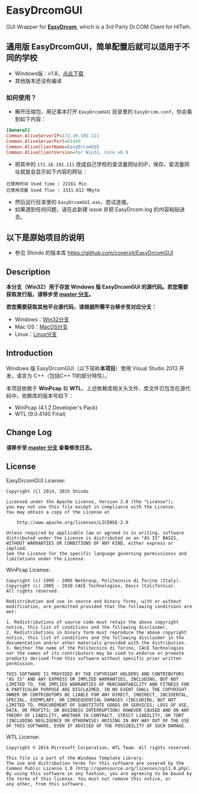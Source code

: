 # EasyDrcomGUI
GUI Wrapper for **[EasyDrcom](https://github.com/coverxit/EasyDrcom)**, which is a 3rd Party Dr.COM Client for HITwh.

## 通用版 EasyDrcomGUI，简单配置后就可以适用于不同的学校
* Windows版：v1.8，[点此下载](https://raw.githubusercontent.com/SwimmingTiger/EasyDrcomGUI/Win32/%E4%B8%8B%E8%BD%BD/EasyDrcomGUI-common-v1.8.zip)
* 其他版本还没有编译

### 如何使用？
* 解开压缩包，用记事本打开 `EasyDrcomGUI` 目录里的 `EasyDrcom.conf`，你会看到如下内容：
```ini
[General]
Common.AliveServerIP=172.16.192.111
Common.AliveServerPort=61440
Common.AliveClientName=EasyDrcomGUI
Common.AliveClientVersion=for Win32, Core v0.9
```
* 把其中的 `172.16.192.111` 改成自己学校的查流量网址的IP，保存。查流量网址就是会显示如下内容的网址：
```text
已使用时间 Used time : 22161 Min
已使用流量 Used flux : 3311.612 MByte
```
* 然后运行目录里的 `EasyDrcomGUI.exe`，尝试连接。
* 如果遇到任何问题，请在此新建 issue 并把 EasyDrcom.log 的内容粘贴进去。

## 以下是原始项目的说明
* 参见 Shindo 的版本库 https://github.com/coverxit/EasyDrcomGUI

## Description
**本分支（Win32）用于存放 Windows 版 EasyDrcomGUI 的源代码。若您需要获取发行版，请移步至 [master 分支](https://github.com/coverxit/EasyDrcomGUI)。**

**若您需要获取其他平台源代码，请根据所需平台移步至对应分支：**

* Windows：[Win32分支](https://github.com/coverxit/EasyDrcomGUI/tree/Win32)
* Mac OS：[MacOS分支](https://github.com/coverxit/EasyDrcomGUI/tree/MacOS)
* Linux：[Linux分支](https://github.com/coverxit/EasyDrcomGUI/tree/Linux)

## Introduction
Windows 版 EasyDrcomGUI（以下简称**本项目**）使用 Visual Studio 2013 开发，语言为 C++（包括C++ 11的部分特性）。

本项目依赖于 **WinPcap** 和 **WTL**，上述依赖库相关头文件、库文件已包含在源代码中，依赖库的版本号如下：

* WinPcap (4.1.2 Developer's Pack)
* WTL (9.0.4140 Final)

## Change Log
**请移步至 [master 分支](https://github.com/coverxit/EasyDrcomGUI) 查看修改日志。**

## License
EasyDrcomGUI License:

	Copyright (C) 2014, 2015 Shindo 
	
	Licensed under the Apache License, Version 2.0 (the "License");
	you may not use this file except in compliance with the License.
	You may obtain a copy of the License at
	
		http://www.apache.org/licenses/LICENSE-2.0
	
	Unless required by applicable law or agreed to in writing, software
	distributed under the License is distributed on an "AS IS" BASIS,
	WITHOUT WARRANTIES OR CONDITIONS OF ANY KIND, either express or implied.
	See the License for the specific language governing permissionss and
	limitations under the License.

WinPcap License:

	Copyright (c) 1999 - 2005 NetGroup, Politecnico di Torino (Italy).
	Copyright (c) 2005 - 2010 CACE Technologies, Davis (California).
	All rights reserved.
	
	Redistribution and use in source and binary forms, with or without modification, are permitted provided that the following conditions are met:
	
	1. Redistributions of source code must retain the above copyright notice, this list of conditions and the following disclaimer. 
	2. Redistributions in binary form must reproduce the above copyright notice, this list of conditions and the following disclaimer in the documentation and/or other materials provided with the distribution. 
	3. Neither the name of the Politecnico di Torino, CACE Technologies nor the names of its contributors may be used to endorse or promote products derived from this software without specific prior written permission. 
	
	THIS SOFTWARE IS PROVIDED BY THE COPYRIGHT HOLDERS AND CONTRIBUTORS "AS IS" AND ANY EXPRESS OR IMPLIED WARRANTIES, INCLUDING, BUT NOT LIMITED TO, THE IMPLIED WARRANTIES OF MERCHANTABILITY AND FITNESS FOR A PARTICULAR PURPOSE ARE DISCLAIMED. IN NO EVENT SHALL THE COPYRIGHT OWNER OR CONTRIBUTORS BE LIABLE FOR ANY DIRECT, INDIRECT, INCIDENTAL, SPECIAL, EXEMPLARY, OR CONSEQUENTIAL DAMAGES (INCLUDING, BUT NOT LIMITED TO, PROCUREMENT OF SUBSTITUTE GOODS OR SERVICES; LOSS OF USE, DATA, OR PROFITS; OR BUSINESS INTERRUPTION) HOWEVER CAUSED AND ON ANY THEORY OF LIABILITY, WHETHER IN CONTRACT, STRICT LIABILITY, OR TORT (INCLUDING NEGLIGENCE OR OTHERWISE) ARISING IN ANY WAY OUT OF THE USE OF THIS SOFTWARE, EVEN IF ADVISED OF THE POSSIBILITY OF SUCH DAMAGE.

WTL License:

	Copyright © 2014 Microsoft Corporation, WTL Team. All rights reserved.
	 
	This file is a part of the Windows Template Library.
	The use and distribution terms for this software are covered by the
	Common Public License 1.0 (http://opensource.org/licenses/cpl1.0.php).
	By using this software in any fashion, you are agreeing to be bound by
	the terms of this license. You must not remove this notice, or
	any other, from this software.